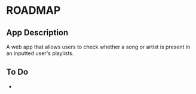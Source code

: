 # ROADMAP

## App Description
A web app that allows users to check whether a song or artist is present in an inputted user's playlists.

## To Do
- 
